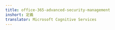 ```yaml
---
title: office-365-advanced-security-management
inshort: 定義
translator: Microsoft Cognitive Services
---
```




